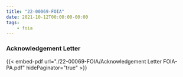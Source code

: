 ```yaml
---
title: "22-00069-FOIA"
date: 2021-10-12T00:00:00-00:00
tags:
    - foia
---
```


### Acknowledgement Letter

{{< embed-pdf url="./22-00069-FOIA/Acknowledgement Letter FOIA-PA.pdf" hidePaginator="true" >}}
